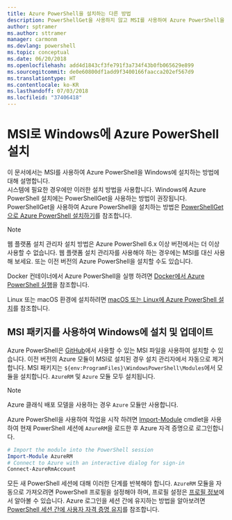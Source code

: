 ```yaml
---
title: Azure PowerShell을 설치하는 다른 방법
description: PowerShellGet을 사용하지 않고 MSI를 사용하여 Azure PowerShell을 설치하는 방법
author: sptramer
ms.author: sttramer
manager: carmonm
ms.devlang: powershell
ms.topic: conceptual
ms.date: 06/20/2018
ms.openlocfilehash: add4d1843cf3fe791f3a734f43b0fb065629e899
ms.sourcegitcommit: de0e60800df1add9f3400166faacca202ef567d9
ms.translationtype: HT
ms.contentlocale: ko-KR
ms.lasthandoff: 07/03/2018
ms.locfileid: "37406418"
---
```

# <a name="install-azure-powershell-on-windows-with-msi"></a>MSI로 Windows에 Azure PowerShell 설치

이 문서에서는 MSI를 사용하여 Azure PowerShell을 Windows에 설치하는 방법에 대해 설명합니다.  
시스템에 필요한 경우에만 이러한 설치 방법을 사용합니다. Windows에 Azure PowerShell 설치에는 PowerShellGet을 사용하는 방법이 권장됩니다. PowerShellGet을 사용하여 Azure PowerShell을 설치하는 방법은 [PowerShellGet으로 Azure PowerShell 설치하기](install-azurerm-ps.md)를 참조합니다.

> [!NOTE]
> 웹 플랫폼 설치 관리자 설치 방법은 Azure PowerShell 6.x 이상 버전에서는 더 이상 사용할 수 없습니다. 웹 플랫폼 설치 관리자를 사용해야 하는 경우에는 MSI를 대신 사용해 보세요. 또는 이전 버전의 Azure PowerShell을 설치할 수도 있습니다.

Docker 컨테이너에서 Azure PowerShell을 실행 하려면 [Docker에서 Azure PowerShell 실행](azurerm-ps-in-docker.md)을 참조합니다.

Linux 또는 macOS 환경에 설치하려면 [macOS 또는 Linux에 Azure PowerShell 설치](install-azurermps-maclinux.md)를 참조합니다.

## <a name="install-or-update-on-windows-using-the-msi-package"></a>MSI 패키지를 사용하여 Windows에 설치 및 업데이트

Azure PowerShell은 [GitHub](https://github.com/Azure/azure-powershell/releases/latest)에서 사용할 수 있는 MSI 파일을 사용하여 설치할 수 있습니다. 이전 버전의 Azure 모듈이 MSI로 설치된 경우 설치 관리자에서 자동으로 제거합니다. MSI 패키지는 `${env:ProgramFiles}\WindowsPowerShell\Modules`에서 모듈을 설치합니다. `AzureRM` 및 `Azure` 모듈 모두 설치됩니다.

> [!NOTE]
> Azure 클래식 배포 모델을 사용하는 경우 `Azure` 모듈만 사용합니다.

Azure PowerShell을 사용하여 작업을 시작 하려면 [Import-Module](/powershell/module/Microsoft.PowerShell.Core/Import-Module) cmdlet을 사용하여 현재 PowerShell 세션에 `AzureRM`을 로드한 후 Azure 자격 증명으로 로그인합니다.

```powershell
# Import the module into the PowerShell session
Import-Module AzureRM
# Connect to Azure with an interactive dialog for sign-in
Connect-AzureRmAccount
```

모든 새 PowerShell 세션에 대해 이러한 단계를 반복해야 합니다. `AzureRM` 모듈을 자동으로 가져오려면 PowerShell 프로필을 설정해야 하며, 프로필 설정은 [프로필 정보](/powershell/module/microsoft.powershell.core/about/about_profiles)에서 알아볼 수 있습니다.
Azure 로그인을 세션 간에 유지하는 방법을 알아보려면 [PowerShell 세션 간에 사용자 자격 증명 유지](context-persistence.md)를 참조합니다.